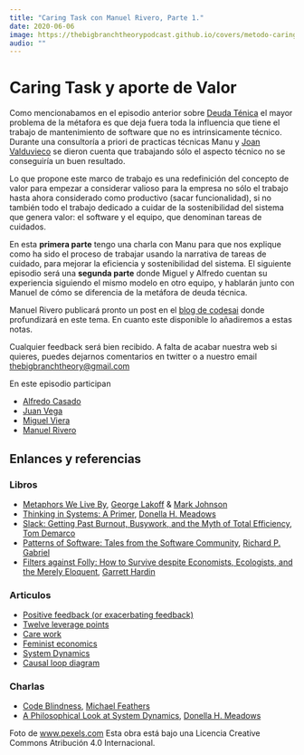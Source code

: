 ```yaml
---
title: "Caring Task con Manuel Rivero, Parte 1."
date: 2020-06-06
image: https://thebigbranchtheorypodcast.github.io/covers/metodo-caring.jpg
audio: ""
---
```


# Caring Task y aporte de Valor

Como mencionabamos en el episodio anterior sobre [Deuda Ténica](/post/deuda-técnica/) el mayor problema de la métafora es que deja fuera toda la influencia que tiene el trabajo de mantenimiento de software que no es intrinsicamente técnico. Durante una consultoría a priori de practicas técnicas Manu y [Joan Valduvieco](https://twitter.com/jvalduvieco) se dieron cuenta que trabajando sólo el aspecto técnico no se conseguiría un buen resultado.

Lo que propone este marco de trabajo es una redefinición del concepto de valor para empezar a considerar valioso para la empresa no sólo el trabajo hasta ahora considerado como productivo (sacar funcionalidad), si no también todo el trabajo dedicado a cuidar de la sostenibilidad del sistema que genera valor:  el software y el equipo, que denominan tareas de cuidados.

En esta **primera parte** tengo una charla con Manu para que nos explique como ha sido el proceso de trabajar usando la narrativa de tareas de cuidado, para mejorar la eficiencia y sostenibilidad del sistema. El siguiente episodio será una **segunda parte** donde Miguel y Alfredo cuentan su experiencia siguiendo el mismo modelo en otro equipo, y hablarán junto con Manuel de cómo se diferencia de la metáfora de deuda técnica. 

Manuel Rivero publicará pronto  un post en el [blog de codesai](https://codesai.com) donde profundizará en este tema. En cuanto este disponible lo añadiremos a estas notas.

Cualquier feedback será bien recibido. A falta de acabar nuestra web si quieres, puedes dejarnos comentarios en twitter o a nuestro email thebigbranchtheory@gmail.com

En este episodio participan

- [Alfredo Casado](https://twitter.com/AlfredoCasado)
- [Juan Vega](https://twitter.com/juandvegarguez)
- [Miguel Viera](https://twitter.com/mangelviera)
- [Manuel Rivero](https://twitter.com/trikitrok)

## Enlances y referencias

### Libros

- [Metaphors We Live By](https://www.goodreads.com/book/show/34459.Metaphors_We_Live_By), [George Lakoff](https://en.wikipedia.org/wiki/George_Lakoff) & [Mark Johnson](https://en.wikipedia.org/wiki/Mark_Johnson_(philosopher))
- [Thinking in Systems: A Primer](https://www.goodreads.com/book/show/3828902-thinking-in-systems),
[Donella H. Meadows](https://en.wikipedia.org/wiki/Donella_Meadows)
- [Slack: Getting Past Burnout, Busywork, and the Myth of Total Efficiency](https://www.goodreads.com/book/show/123715.Slack), [Tom Demarco](https://en.wikipedia.org/wiki/Tom_DeMarco)
- [Patterns of Software: Tales from the Software Community](https://www.dreamsongs.com/Files/PatternsOfSoftware.pdf), [Richard P. Gabriel](https://en.wikipedia.org/wiki/Richard_P._Gabriel)
- [Filters against Folly: How to Survive despite Economists, Ecologists, and the Merely Eloquent](https://www.goodreads.com/book/show/144724.Filters_against_Folly), [Garrett Hardin](https://en.wikipedia.org/wiki/Garrett_Hardin)

### Articulos

- [Positive feedback (or exacerbating feedback)](https://en.wikipedia.org/wiki/Positive_feedback)
- [Twelve leverage points](https://en.wikipedia.org/wiki/Twelve_leverage_points)
- [Care work](https://en.wikipedia.org/wiki/Care_work)
- [Feminist economics](https://en.wikipedia.org/wiki/Feminist_economics)
- [System Dynamics](https://en.wikipedia.org/wiki/System_dynamics)
- [Causal loop diagram](https://en.wikipedia.org/wiki/Causal_loop_diagram)

### Charlas

- [Code Blindness](https://www.youtube.com/watch?v=B31QrNFyRyc), [Michael Feathers](https://twitter.com/mfeathers)
- [A Philosophical Look at System Dynamics](https://www.youtube.com/watch?v=XL_lOoomRTA), [Donella H. Meadows](https://en.wikipedia.org/wiki/Donella_Meadows)

Foto de www.pexels.com
Esta obra está bajo una Licencia Creative Commons Atribución 4.0 Internacional.